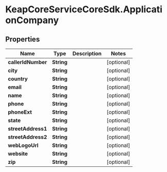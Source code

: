 # KeapCoreServiceCoreSdk.ApplicationCompany

## Properties

Name | Type | Description | Notes
------------ | ------------- | ------------- | -------------
**callerIdNumber** | **String** |  | [optional] 
**city** | **String** |  | [optional] 
**country** | **String** |  | [optional] 
**email** | **String** |  | [optional] 
**name** | **String** |  | [optional] 
**phone** | **String** |  | [optional] 
**phoneExt** | **String** |  | [optional] 
**state** | **String** |  | [optional] 
**streetAddress1** | **String** |  | [optional] 
**streetAddress2** | **String** |  | [optional] 
**webLogoUrl** | **String** |  | [optional] 
**website** | **String** |  | [optional] 
**zip** | **String** |  | [optional] 


